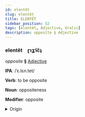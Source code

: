 ```yaml
---
id: elentêt
slug: elentêt
title: ELENTÊT
sidebar_position: 52
tags: [elentêt, Adjective, Uralic]
description: opposite § Adjective
---
```


### elentêt&emsp;<span kind="abugida">ɽɿʓ̃ɿc̆ʇ</span>

*opposite* **§** [Adjective](../../tags/Adjective)

**IPA**: /ˈɛ.lɛn.tet/

**Verb**: to be opposite

**Noun**: oppositeness

**Modifier**: opposite

<details>
    <summary>Origin</summary>
    Hungarian ellentét [ˈɛlːɛnteːt]<br/>
    <em>Uralic Language Family</em>
</details>